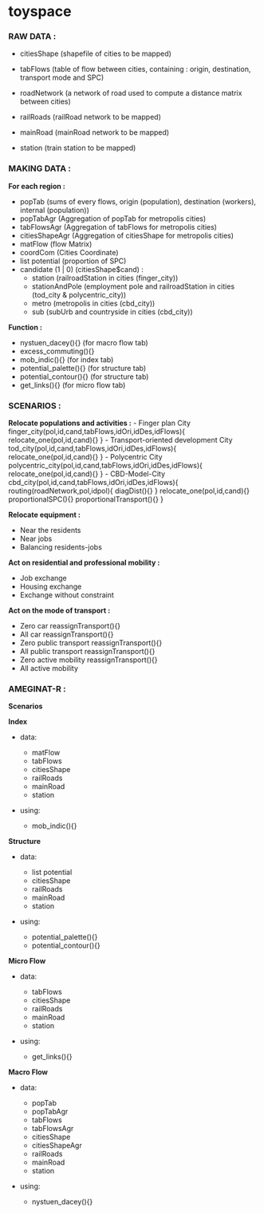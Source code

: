 # toyspace

### RAW DATA :
- citiesShape (shapefile of cities to be mapped)
- tabFlows (table of flow between cities, containing : origin, destination, transport mode and SPC)
- roadNetwork (a network of road used to compute a distance matrix between cities)

- railRoads (railRoad network to be mapped)
- mainRoad (mainRoad network to be mapped)
- station (train station to be mapped)



### MAKING DATA :

**For each region :**
- popTab (sums of every flows, origin (population), destination (workers), internal (population))
- popTabAgr (Aggregation of popTab for metropolis cities)
- tabFlowsAgr (Aggregation of tabFlows for metropolis cities)
- citiesShapeAgr (Aggregation of citiesShape for metropolis cities)
- matFlow (flow Matrix)
- coordCom (Cities Coordinate)
- list potential (proportion of SPC)
- candidate (1 | 0) (citiesShape$cand) :
  - station (railroadStation in cities (finger_city))
  - stationAndPole (employment pole and railroadStation in cities (tod_city & polycentric_city))
  - metro (metropolis in cities (cbd_city))
  - sub (subUrb and countryside in cities (cbd_city))
	
**Function :**
- nystuen_dacey(){} (for macro flow tab)
- excess_commuting(){}
- mob_indic(){} (for index tab)
- potential_palette(){} (for structure tab)
- potential_contour(){} (for structure tab)
- get_links(){} (for micro flow tab)
		
		
		
### SCENARIOS :

**Relocate populations and activities :**
	- Finger plan City
	finger_city(pol,id,cand,tabFlows,idOri,idDes,idFlows){
		relocate_one(pol,id,cand){}
	}
	- Transport-oriented development City
	tod_city(pol,id,cand,tabFlows,idOri,idDes,idFlows){
		relocate_one(pol,id,cand){}
	}
	- Polycentric City
	polycentric_city(pol,id,cand,tabFlows,idOri,idDes,idFlows){
		relocate_one(pol,id,cand){}
	}
	- CBD-Model-City
	cbd_city(pol,id,cand,tabFlows,idOri,idDes,idFlows){
		routing(roadNetwork,pol,idpol){
			diagDist(){}
		}
		relocate_one(pol,id,cand){}
		proportionalSPC(){}
		proportionalTransport(){}
	}

**Relocate equipment :**
- Near the residents
- Near jobs
- Balancing residents-jobs

**Act on residential and professional mobility :**
- Job exchange
- Housing exchange
- Exchange without constraint

**Act on the mode of transport :**
- Zero car
  reassignTransport(){}
- All car
  reassignTransport(){}
- Zero public transport
  reassignTransport(){}
- All public transport
  reassignTransport(){}
- Zero active mobility
  reassignTransport(){}
- All active mobility

### AMEGINAT-R :
	
**Scenarios**

**Index**
- data:
  - matFlow
  - tabFlows
  - citiesShape	
  - railRoads
  - mainRoad
  - station
		
- using:
  - mob_indic(){}	
	
**Structure**
- data:	
  - list potential	
  - citiesShape
  - railRoads
  - mainRoad
  - station
		
- using:
  - potential_palette(){}
  - potential_contour(){}
	
**Micro Flow**
- data:
  - tabFlows
  - citiesShape	
  - railRoads
  - mainRoad
  - station
		
- using:
  - get_links(){}
	
**Macro Flow**
- data:
  - popTab
  - popTabAgr
  - tabFlows
  - tabFlowsAgr
  - citiesShape
  - citiesShapeAgr	
  - railRoads
  - mainRoad
  - station
		
- using:
  - nystuen_dacey(){}
